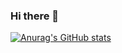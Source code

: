 ### Hi there 👋

[![Anurag's GitHub stats](https://github-readme-stats.vercel.app/api?username=ferhatdat)](https://github.com/ferhatdat/github-readme-stats)
